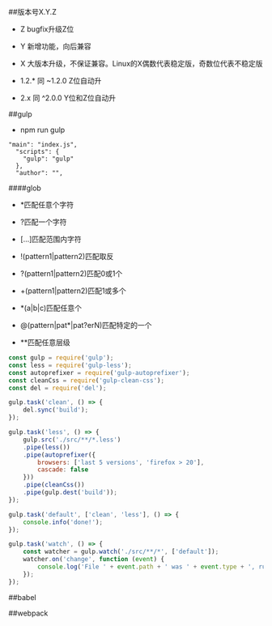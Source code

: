 ##版本号X.Y.Z

- Z    bugfix升级Z位

- Y    新增功能，向后兼容

- X    大版本升级，不保证兼容。Linux的X偶数代表稳定版，奇数位代表不稳定版

- 1.2.* 同 ~1.2.0    Z位自动升

- 2.x 同 ^2.0.0    Y位和Z位自动升



##gulp

- npm run gulp

```
"main": "index.js",
  "scripts": {
    "gulp": "gulp"
  },
  "author": "",
```


####glob

- *匹配任意个字符

- ?匹配一个字符

- [...]匹配范围内字符

- !(pattern1|pattern2)匹配取反

- ?(pattern1|pattern2)匹配0或1个

- +(pattern1|pattern2)匹配1或多个

- *(a|b|c)匹配任意个

- @(pattern|pat*|pat?erN)匹配特定的一个

- **匹配任意层级


```js
const gulp = require('gulp');
const less = require('gulp-less');
const autoprefixer = require('gulp-autoprefixer');
const cleanCss = require('gulp-clean-css');
const del = require('del');

gulp.task('clean', () => {
    del.sync('build');
});

gulp.task('less', () => {
    gulp.src('./src/**/*.less')
    .pipe(less())
    .pipe(autoprefixer({
        browsers: ['last 5 versions', 'firefox > 20'],
        cascade: false
    }))
    .pipe(cleanCss())
    .pipe(gulp.dest('build'));
});

gulp.task('default', ['clean', 'less'], () => {
    console.info('done!');
});

gulp.task('watch', () => {
    const watcher = gulp.watch('./src/**/*', ['default']);
    watcher.on('change', function (event) {
        console.log('File ' + event.path + ' was ' + event.type + ', running tasks...');
    });
});
```



##babel




##webpack






























